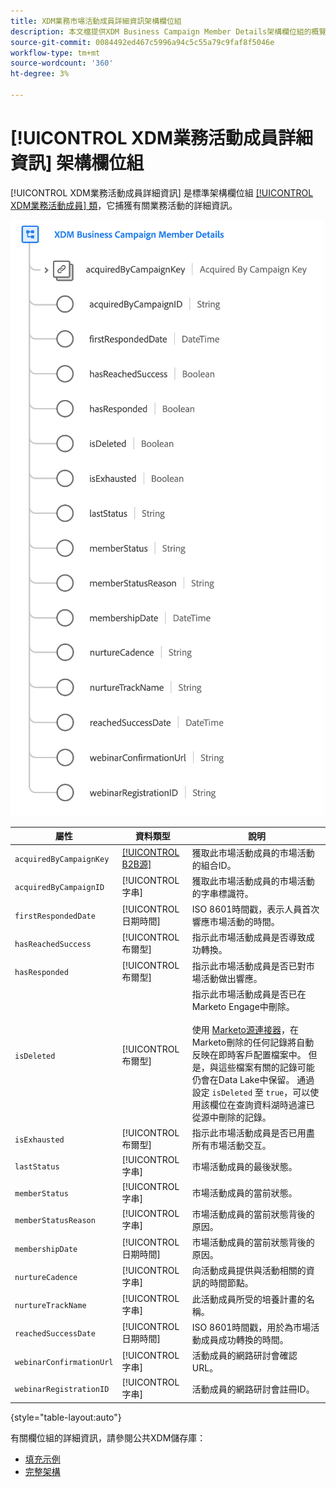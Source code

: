 ```yaml
---
title: XDM業務市場活動成員詳細資訊架構欄位組
description: 本文檔提供XDM Business Campaign Member Details架構欄位組的概覽。
source-git-commit: 0084492ed467c5996a94c5c55a79c9faf8f5046e
workflow-type: tm+mt
source-wordcount: '360'
ht-degree: 3%

---
```


# [!UICONTROL XDM業務活動成員詳細資訊] 架構欄位組

[!UICONTROL XDM業務活動成員詳細資訊] 是標準架構欄位組 [[!UICONTROL XDM業務活動成員] 類](../../classes/b2b/business-campaign-members.md)，它捕獲有關業務活動的詳細資訊。

![XDM業務活動成員詳細資訊欄位組在UI中顯示時的結構](../../images/field-groups/b2b/business-campaign-member-details.png)

| 屬性 | 資料類型 | 說明 |
| --- | --- | --- |
| `acquiredByCampaignKey` | [[!UICONTROL B2B源]](../../data-types/b2b-source.md) | 獲取此市場活動成員的市場活動的組合ID。 |
| `acquiredByCampaignID` | [!UICONTROL 字串] | 獲取此市場活動成員的市場活動的字串標識符。 |
| `firstRespondedDate` | [!UICONTROL 日期時間] | ISO 8601時間戳，表示人員首次響應市場活動的時間。 |
| `hasReachedSuccess` | [!UICONTROL 布爾型] | 指示此市場活動成員是否導致成功轉換。 |
| `hasResponded` | [!UICONTROL 布爾型] | 指示此市場活動成員是否已對市場活動做出響應。 |
| `isDeleted` | [!UICONTROL 布爾型] | 指示此市場活動成員是否已在Marketo Engage中刪除。<br><br>使用 [Marketo源連接器](../../../sources/connectors/adobe-applications/marketo/marketo.md)，在Marketo刪除的任何記錄將自動反映在即時客戶配置檔案中。 但是，與這些檔案有關的記錄可能仍會在Data Lake中保留。 通過設定 `isDeleted` 至 `true`，可以使用該欄位在查詢資料湖時過濾已從源中刪除的記錄。 |
| `isExhausted` | [!UICONTROL 布爾型] | 指示此市場活動成員是否已用盡所有市場活動交互。 |
| `lastStatus` | [!UICONTROL 字串] | 市場活動成員的最後狀態。 |
| `memberStatus` | [!UICONTROL 字串] | 市場活動成員的當前狀態。 |
| `memberStatusReason` | [!UICONTROL 字串] | 市場活動成員的當前狀態背後的原因。 |
| `membershipDate` | [!UICONTROL 日期時間] | 市場活動成員的當前狀態背後的原因。 |
| `nurtureCadence` | [!UICONTROL 字串] | 向活動成員提供與活動相關的資訊的時間節點。 |
| `nurtureTrackName` | [!UICONTROL 字串] | 此活動成員所受的培養計畫的名稱。 |
| `reachedSuccessDate` | [!UICONTROL 日期時間] | ISO 8601時間戳，用於為市場活動成員成功轉換的時間。 |
| `webinarConfirmationUrl` | [!UICONTROL 字串] | 活動成員的網路研討會確認URL。 |
| `webinarRegistrationID` | [!UICONTROL 字串] | 活動成員的網路研討會註冊ID。 |

{style=&quot;table-layout:auto&quot;}

有關欄位組的詳細資訊，請參閱公共XDM儲存庫：

* [填充示例](https://github.com/adobe/xdm/blob/master/components/fieldgroups/campaign-member/campaign-member-details.example.1.json)
* [完整架構](https://github.com/adobe/xdm/blob/master/components/fieldgroups/campaign-member/campaign-member-details.schema.json)
